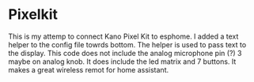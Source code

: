 # Pixelkit
This is my attemp to connect Kano Pixel Kit to esphome. I added a text helper to the config file towrds bottom. The helper is used to pass text to the display. This code does not include the analog microphone pin (?) 3 maybe on analog knob. It does include the led matrix and 7 buttons. It makes a great wireless remot for home assistant.
